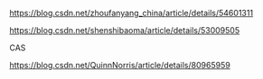 

https://blog.csdn.net/zhoufanyang_china/article/details/54601311


https://blog.csdn.net/shenshibaoma/article/details/53009505



CAS

https://blog.csdn.net/QuinnNorris/article/details/80965959

